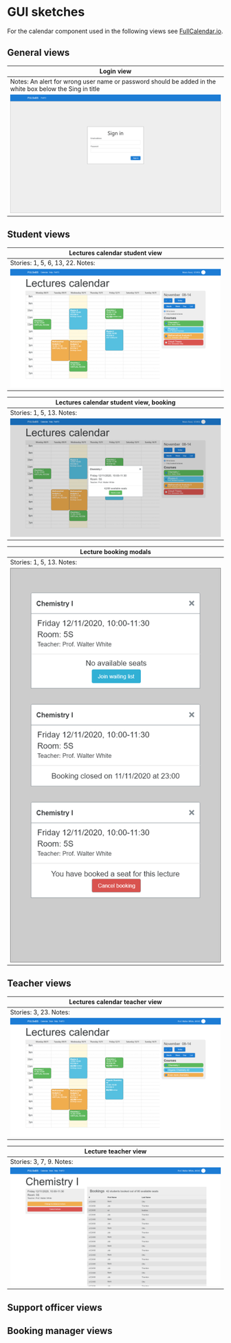 # GUI sketches
For the calendar component used in the following views see [FullCalendar.io](fullcalendar.io).

## General views

| Login view |
| --- |
| Notes: An alert for wrong user name or password should be added in the white box below the Sing in title |
| ![Login view](./img/Login_view.png) |

## Student views
| Lectures calendar student view |
| --- |
| Stories: 1, 5, 6, 13, 22. Notes: |
| ![Lectures calendar student view](./img/Lectures_calendar_student_view.png) |

| Lectures calendar student view, booking |
| --- |
| Stories: 1, 5, 13. Notes: |
| ![Lectures calendar student view](./img/Lectures_calendar_student_view_booking.png) |

| Lecture booking modals |
| --- |
| Stories: 1, 5, 13. Notes: |
| ![Lectures booking modals](./img/Lecture_booking_modals.png) |

## Teacher views
| Lectures calendar teacher view |
| --- |
| Stories: 3, 23. Notes: |
| ![Lectures calendar teacher view](./img/Lectures_calendar_teacher_view.png) |

| Lecture teacher view |
| --- |
| Stories: 3, 7, 9. Notes: |
| ![Lecture teacher view](./img/Lecture_teacher_view.png) |

## Support officer views

## Booking manager views

